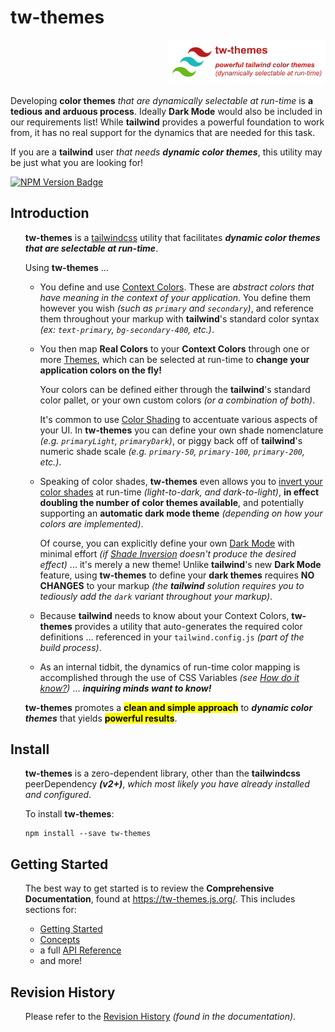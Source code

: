 # tw-themes

<p style="text-align: right;">
  <img src="docs/img/tw-themes-logo.png"
       alt="powerful tailwind color themes (dynamically selectable at run-time)"
       width="50%">
</p>

Developing **color themes** _that are dynamically selectable
at run-time_ is **a tedious and arduous process**.  Ideally **Dark
Mode** would also be included in our requirements list!  While
**tailwind** provides a powerful foundation to work from, it has no
real support for the dynamics that are needed for this task.

If you are a **tailwind** user _that needs **dynamic color themes**_,
this utility may be just what you are looking for!

<!--- Badges ---> 
[![NPM Version
Badge](https://img.shields.io/npm/v/tw-themes.svg)](https://www.npmjs.com/package/tw-themes)

<!--- *** Section ************************************************************************* ---> 
## Introduction

<ul><!--- indentation hack for github - other attempts with style is stripped (be careful with number bullets) ---> 

**tw-themes** is a [tailwindcss] utility that facilitates _**dynamic
color themes that are selectable at run-time**_.

Using **tw-themes** ...

- You define and use [Context Colors].  These are
  _abstract colors that have meaning in the context of your
  application_.  You define them however you wish _(such as `primary`
  and `secondary`)_, and reference them throughout your markup with
  **tailwind**'s standard color syntax _(ex: `text-primary`,
  `bg-secondary-400`, etc.)_.

- You then map **Real Colors** to your **Context Colors** through one
  or more [Themes], which can be selected at run-time to
  **change your application colors on the fly!**

  Your colors can be defined either through the **tailwind**'s
  standard color pallet, or your own custom colors _(or a combination
  of both)_.

  It's common to use [Color Shading] to accentuate various
  aspects of your UI.  In **tw-themes** you can define your own shade
  nomenclature _(e.g. `primaryLight`, `primaryDark`)_, or piggy back
  off of **tailwind**'s numeric shade scale _(e.g. `primary-50`,
  `primary-100`, `primary-200`, etc.)_.

- Speaking of color shades, **tw-themes** even allows you to
  [invert your color shades] at run-time _(light-to-dark,
  and dark-to-light)_, **in effect doubling the number of color themes
  available**, and potentially supporting an **automatic dark mode
  theme** _(depending on how your colors are implemented)_.
  
  Of course, you can explicitly define your own
  [Dark Mode] with minimal effort _(if
  [Shade Inversion] doesn't produce the desired effect)_
  ... it's merely a new theme!  Unlike **tailwind**'s new **Dark
  Mode** feature, using **tw-themes** to define your **dark themes**
  requires **NO CHANGES** to your markup _(the **tailwind** solution
  requires you to tediously add the `dark` variant throughout your
  markup)_.

- Because **tailwind** needs to know about your Context Colors,
  **tw-themes** provides a utility that auto-generates the required
  color definitions ... referenced in your `tailwind.config.js` _(part
  of the build process)_.

- As an internal tidbit, the dynamics of run-time color mapping is
  accomplished through the use of CSS Variables _(see
  [How do it know?])_ ... _**inquiring minds want to know!**_

**tw-themes** promotes a <mark>**clean and simple approach**</mark> to
 _**dynamic color themes**_ that yields <mark>**powerful
 results**</mark>.

</ul>


<!--- *** Section ************************************************************************* ---> 
## Install

<ul><!--- indentation hack for github - other attempts with style is stripped (be careful with number bullets) ---> 

**tw-themes** is a zero-dependent library, other than the
**tailwindcss** peerDependency _**(v2+)**_, _which most likely you
have already installed and configured_.

To install **tw-themes**:

```shell
npm install --save tw-themes
```

</ul>

<!--- *** Section ************************************************************************* ---> 
## Getting Started

<ul><!--- indentation hack for github - other attempts with style is stripped (be careful with number bullets) ---> 

The best way to get started is to review the **Comprehensive
Documentation**, found at https://tw-themes.js.org/.  This includes
sections for:

- [Getting Started]
- [Concepts]
- a full [API Reference]
- and more!

</ul>


<!--- *** Section ************************************************************************* ---> 
## Revision History

<ul><!--- indentation hack for github - other attempts with style is stripped (be careful with number bullets) ---> 

Please refer to the [Revision History] _(found in the documentation)_.

</ul>


<!--- *** External Links ******************************************************************* ---> 
[tailwindcss]:               https://tailwindcss.com/
[Color Shading]:             https://tw-themes.js.org/concepts/shades.html
[Context Colors]:            https://tw-themes.js.org/concepts/contextColors.html
[Dark Mode]:                 https://tw-themes.js.org/concepts/darkMode.html
[How do it know?]:           https://tw-themes.js.org/concepts/how.html
[invert your color shades]:  https://tw-themes.js.org/concepts/shadeInversion.html
[Shade Inversion]:           https://tw-themes.js.org/concepts/shadeInversion.html
[Themes]:                    https://tw-themes.js.org/concepts/themes.html
[Getting Started]:           https://tw-themes.js.org/start.html
[Concepts]:                  https://tw-themes.js.org/concepts.html
[API Reference]:             https://tw-themes.js.org/api.html
[Revision History]:          https://tw-themes.js.org/history.html

